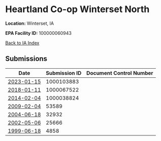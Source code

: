 # Heartland Co-op Winterset North 

**Location:** Winterset, IA

**EPA Facility ID:** 100000060943

[Back to IA Index](../../index.md)

## Submissions

| Date | Submission ID | Document Control Number |
|------|--------------|-------------------------|
| [2023-01-15](submissions/1000103883.md) | 1000103883 |  |
| [2018-01-11](submissions/1000067522.md) | 1000067522 |  |
| [2014-02-04](submissions/1000038824.md) | 1000038824 |  |
| [2009-02-04](submissions/53589.md) | 53589 |  |
| [2004-06-18](submissions/32932.md) | 32932 |  |
| [2002-05-06](submissions/25666.md) | 25666 |  |
| [1999-06-18](submissions/4858.md) | 4858 |  |
